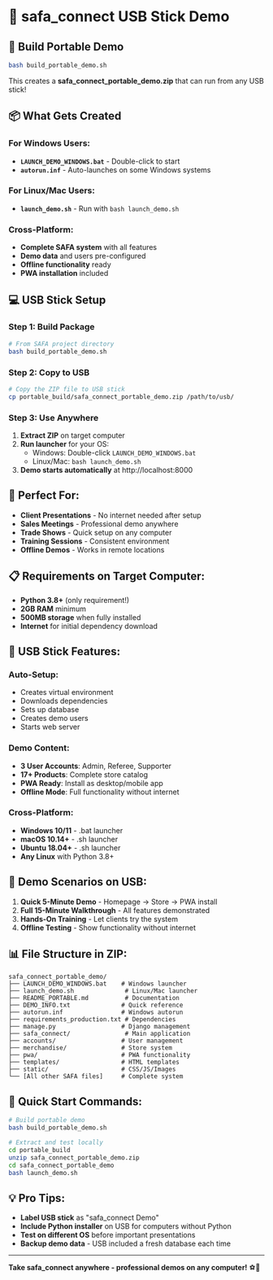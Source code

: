# 💾 safa_connect USB Stick Demo

## 🚀 Build Portable Demo

```bash
bash build_portable_demo.sh
```

This creates a **safa_connect_portable_demo.zip** that can run from any USB stick!

## 📦 What Gets Created

### **For Windows Users:**
- **`LAUNCH_DEMO_WINDOWS.bat`** - Double-click to start
- **`autorun.inf`** - Auto-launches on some Windows systems

### **For Linux/Mac Users:**
- **`launch_demo.sh`** - Run with `bash launch_demo.sh`

### **Cross-Platform:**
- **Complete SAFA system** with all features
- **Demo data** and users pre-configured
- **Offline functionality** ready
- **PWA installation** included

## 💻 USB Stick Setup

### **Step 1: Build Package**
```bash
# From SAFA project directory
bash build_portable_demo.sh
```

### **Step 2: Copy to USB**
```bash
# Copy the ZIP file to USB stick
cp portable_build/safa_connect_portable_demo.zip /path/to/usb/
```

### **Step 3: Use Anywhere**
1. **Extract ZIP** on target computer
2. **Run launcher** for your OS:
   - Windows: Double-click `LAUNCH_DEMO_WINDOWS.bat`
   - Linux/Mac: `bash launch_demo.sh`
3. **Demo starts automatically** at http://localhost:8000

## 🎯 Perfect For:

- **Client Presentations** - No internet needed after setup
- **Sales Meetings** - Professional demo anywhere
- **Trade Shows** - Quick setup on any computer
- **Training Sessions** - Consistent environment
- **Offline Demos** - Works in remote locations

## 📋 Requirements on Target Computer:

- **Python 3.8+** (only requirement!)
- **2GB RAM** minimum
- **500MB storage** when fully installed
- **Internet** for initial dependency download

## 🔧 USB Stick Features:

### **Auto-Setup:**
- Creates virtual environment
- Downloads dependencies
- Sets up database
- Creates demo users
- Starts web server

### **Demo Content:**
- **3 User Accounts**: Admin, Referee, Supporter
- **17+ Products**: Complete store catalog
- **PWA Ready**: Install as desktop/mobile app
- **Offline Mode**: Full functionality without internet

### **Cross-Platform:**
- **Windows 10/11** - .bat launcher
- **macOS 10.14+** - .sh launcher  
- **Ubuntu 18.04+** - .sh launcher
- **Any Linux** with Python 3.8+

## 🎪 Demo Scenarios on USB:

1. **Quick 5-Minute Demo** - Homepage → Store → PWA install
2. **Full 15-Minute Walkthrough** - All features demonstrated
3. **Hands-On Training** - Let clients try the system
4. **Offline Testing** - Show functionality without internet

## 📊 File Structure in ZIP:

```
safa_connect_portable_demo/
├── LAUNCH_DEMO_WINDOWS.bat    # Windows launcher
├── launch_demo.sh              # Linux/Mac launcher
├── README_PORTABLE.md          # Documentation
├── DEMO_INFO.txt              # Quick reference
├── autorun.inf                # Windows autorun
├── requirements_production.txt # Dependencies
├── manage.py                  # Django management
├── safa_connect/               # Main application
├── accounts/                  # User management
├── merchandise/               # Store system
├── pwa/                       # PWA functionality
├── templates/                 # HTML templates
├── static/                    # CSS/JS/Images
└── [All other SAFA files]     # Complete system
```

## 🚀 Quick Start Commands:

```bash
# Build portable demo
bash build_portable_demo.sh

# Extract and test locally
cd portable_build
unzip safa_connect_portable_demo.zip
cd safa_connect_portable_demo
bash launch_demo.sh
```

## 💡 Pro Tips:

- **Label USB stick** as "safa_connect Demo"
- **Include Python installer** on USB for computers without Python
- **Test on different OS** before important presentations
- **Backup demo data** - USB included a fresh database each time

---

**Take safa_connect anywhere - professional demos on any computer!** ⚽💾
